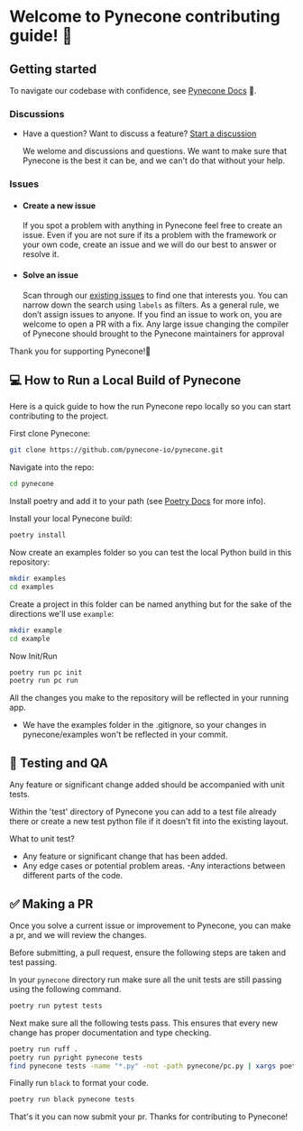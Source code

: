 # Welcome to Pynecone contributing guide! 🥳

## Getting started

To navigate our codebase with confidence, see [Pynecone Docs](https://pynecone.io/docs/getting-started/introduction) :confetti_ball:. 

### Discussions

- Have a question? Want to discuss a feature? [Start a discussion](https://github.com/pynecone-io/pynecone/discussions)

    We welome and discussions and questions. We want to make sure that Pynecone is the best it can be, and we can't do that without your help.

### Issues

* #### Create a new issue

    If you spot a problem with anything in Pynecone feel free to create an issue. Even if you are not sure if its a problem with the framework or your own code, create an issue and we will do our best to answer or resolve it.

* #### Solve an issue

    Scan through our [existing issues](https://github.com/pynecone-io/pynecone/issues) to find one that interests you. You can narrow down the search using `labels` as filters. As a general rule, we don’t assign issues to anyone. If you find an issue to work on, you are welcome to open a PR with a fix. Any large issue changing the compiler of Pynecone should brought to the Pynecone maintainers for approval

Thank you for supporting Pynecone!🎊

## 💻 How to Run a Local Build of Pynecone 
Here is a quick guide to how the run Pynecone repo locally so you can start contributing to the project.

First clone Pynecone:
``` bash
git clone https://github.com/pynecone-io/pynecone.git
```

Navigate into the repo:
``` bash
cd pynecone
```

Install poetry and add it to your path (see [Poetry Docs](https://python-poetry.org/docs/#installation) for more info).

Install your local Pynecone build:
``` bash
poetry install
```

Now create an examples folder so you can test the local Python build in this repository:
``` bash
mkdir examples
cd examples
```

Create a project in this folder can be named anything but for the sake of the directions we'll use `example`:
``` bash
mkdir example
cd example
```

Now Init/Run
``` bash
poetry run pc init
poetry run pc run
```

All the changes you make to the repository will be reflected in your running app.
* We have the examples folder in the .gitignore, so your changes in pynecone/examples won't be reflected in your commit.

## 🧪 Testing and QA

Any feature or significant change added should be accompanied with unit tests.

Within the 'test' directory of Pynecone you can add to a test file already there or create a new test python file if it doesn't fit into the existing layout.

What to unit test?
- Any feature or significant change that has been added.
- Any edge cases or potential problem areas.
 -Any interactions between different parts of the code.


## ✅ Making a PR

Once you solve a current issue or improvement to Pynecone, you can make a pr, and we will review the changes. 

Before submitting, a pull request, ensure the following steps are taken and test passing.

In your `pynecone` directory run make sure all the unit tests are still passing using the following command.
``` bash
poetry run pytest tests
```
Next make sure all the following tests pass. This ensures that every new change has proper documentation and type checking.
``` bash
poetry run ruff .
poetry run pyright pynecone tests
find pynecone tests -name "*.py" -not -path pynecone/pc.py | xargs poetry run darglint
```
Finally run `black` to format your code.
``` bash
poetry run black pynecone tests
```
That's it you can now submit your pr. Thanks for contributing to Pynecone!

